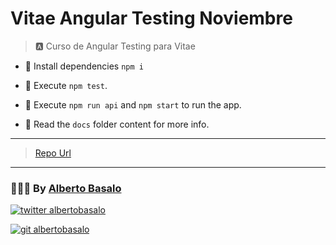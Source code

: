 # Vitae Angular Testing Noviembre

> 🅰️ Curso de Angular Testing para Vitae

- 🚚 Install dependencies `npm i`

- 🧪 Execute `npm test`.

- 🚀 Execute `npm run api` and `npm start` to run the app.

- 📕 Read the `docs` folder content for more info.

---

> [Repo Url](https://github.com/classroomLabs/vitae-angular_testing-noviembre)

---

<footer>
  <h3>🧑🏼‍💻 By <a href="https://albertobasalo.dev" target="blank">Alberto Basalo</a> </h3>
  <p>
    <a href="https://twitter.com/albertobasalo" target="blank">
      <img src="https://img.shields.io/twitter/follow/albertobasalo?logo=twitter&style=for-the-badge" alt="twitter albertobasalo" />
    </a>
  </p>
  <p>
    <a href="https://github.com/albertobasalo" target="blank">
      <img 
        src="https://img.shields.io/github/followers/albertobasalo?logo=github&label=profile albertobasalo&style=for-the-badge" alt="git albertobasalo" />
    </a>
  </p>
</footer>
